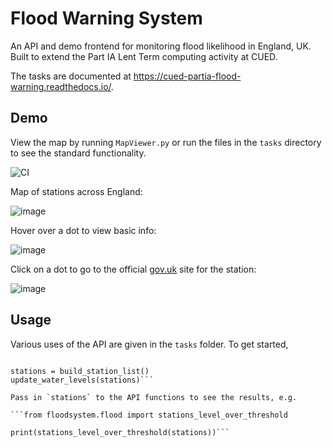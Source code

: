 # Flood Warning System

An API and demo frontend for monitoring flood likelihood in England, UK. Built to extend the Part IA Lent Term computing activity at CUED.

The tasks are documented at https://cued-partia-flood-warning.readthedocs.io/.

## Demo

View the map by running `MapViewer.py` or run the files in the `tasks` directory to see the standard functionality.

![CI](https://github.com/lorcan2440/Flood-Warning-System/actions/workflows/main.yml/badge.svg)

Map of stations across England:

![image](https://user-images.githubusercontent.com/72615977/131227267-7c14cf48-8f9c-413f-8c3d-8b599b79ca19.png)

Hover over a dot to view basic info:

![image](https://user-images.githubusercontent.com/72615977/132128831-922c51d7-3f87-400f-ad07-5310ff156d34.png)

Click on a dot to go to the official [gov.uk](https://check-for-flooding.service.gov.uk/) site for the station:

![image](https://user-images.githubusercontent.com/72615977/132128882-a61aa746-bdf4-44dc-884d-14a836fbb2ed.png)

## Usage

Various uses of the API are given in the `tasks` folder. To get started,

```from floodsystem.stationdata import build_station_list, update_water_levels

stations = build_station_list()
update_water_levels(stations)```

Pass in `stations` to the API functions to see the results, e.g.

```from floodsystem.flood import stations_level_over_threshold

print(stations_level_over_threshold(stations))```


